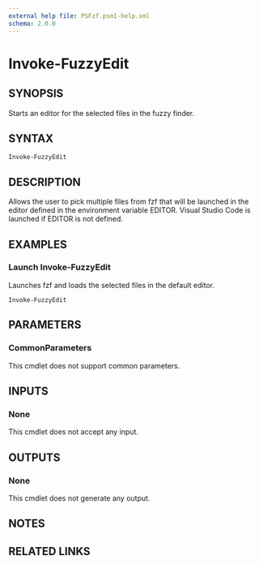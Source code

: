 ```yaml
---
external help file: PSFzf.psm1-help.xml
schema: 2.0.0
---
```


# Invoke-FuzzyEdit
## SYNOPSIS
Starts an editor for the selected files in the fuzzy finder.
## SYNTAX

```
Invoke-FuzzyEdit
```

## DESCRIPTION
Allows the user to pick multiple files from fzf that will be launched in the editor defined in the environment variable EDITOR.  Visual Studio Code is launched if EDITOR is not defined.
## EXAMPLES

### Launch Invoke-FuzzyEdit
	
Launches fzf and loads the selected files in the default editor.


```
Invoke-FuzzyEdit
```

## PARAMETERS

### CommonParameters
This cmdlet does not support common parameters.
## INPUTS

### None 
This cmdlet does not accept any input.
## OUTPUTS

### None
This cmdlet does not generate any output.
## NOTES

## RELATED LINKS

